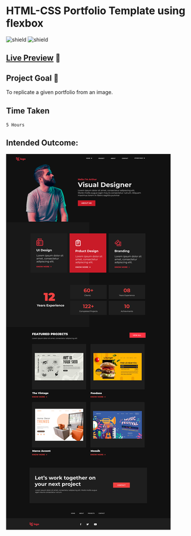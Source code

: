 # HTML-CSS Portfolio Template using flexbox

![shield](https://img.shields.io/badge/HTML5-E34F26?style=for-the-badge&logo=html5&logoColor=white) ![shield](https://img.shields.io/badge/CSS3-1572B6?style=for-the-badge&logo=css3&logoColor=white) 

## [Live Preview](https://huzzii-css-project15.vercel.app/) :link:

## Project Goal :dart:

To replicate a given portfolio from an image.

## Time Taken

```
5 Hours
```

## Intended Outcome:

![Image](./15.png)

